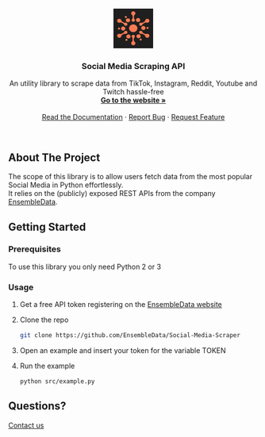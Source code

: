 
<!-- PROJECT LOGO -->
<br />
<div align="center"> 
  <a href="https://www.ensembledata.com">
    <img src="images/ED_LOGO.png" alt="Logo" width="80" height="80">
  </a>

  <h3 align="center">Social Media Scraping API</h3>

  <p align="center">
    An utility library to scrape data from TikTok, Instagram, Reddit, Youtube and Twitch hassle-free
    <br />
    <a href="https://www.ensembledata.com/"><strong>Go to the website »</strong></a>
    <br />
    <br />
    <a href="https://www.ensembledata.com//apis/docs">Read the Documentation</a>
    ·
    <a href="https://github.com/EnsembleData/Social-Media-Scraper/issues">Report Bug</a>
    ·
    <a href="https://github.com/EnsembleData/Social-Media-Scraper/issues">Request Feature</a>
  </p>
</div>
<br />

## About The Project
The scope of this library is to allow users fetch data from the most popular Social Media in Python effortlessly. <br>
It relies on the (publicly) exposed REST APIs from the company [EnsembleData](https://www.ensembledata.com).
<br>


## Getting Started

### Prerequisites

To use this library you only need Python 2 or 3 <br>


### Usage

1. Get a free API token registering on the [EnsembleData website](https://www.ensembledata.com/register)
2. Clone the repo
   ```sh
   git clone https://github.com/EnsembleData/Social-Media-Scraper
   ```
3. Open an example and insert your token for the variable TOKEN

4. Run the example
   ```sh
   python src/example.py
   ```   
   
## Questions?

[Contact us](https://www.ensembledata.com/contact)
